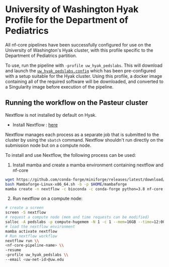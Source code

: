 # University of Washington Hyak Profile for the Department of Pediatrics

All nf-core pipelines have been successfully configured for use on the University of Washington's Hyak cluster, with this profile specific to the Department of Pediatrics partition.

To use, run the pipeline with `-profile uw_hyak_pedslabs`. This will download and launch the [`uw_hyak_pedslabs.config`](../conf/uw_hyak_pedslabs.config) which has been pre-configured with a setup suitable for the Hyak cluster. Using this profile, a docker image containing all of the required software will be downloaded, and converted to a Singularity image before execution of the pipeline.

## Running the workflow on the Pasteur cluster

Nextflow is not installed by default on Hyak.

- Install Nextflow : [here](https://www.nextflow.io/docs/latest/getstarted.html#)

Nextflow manages each process as a separate job that is submitted to the cluster by using the `sbatch` command.
Nextflow shouldn't run directly on the submission node but on a compute node.

To install and use Nextflow, the following process can be used:
1. Install mamba and create a mamba environment containing nextflow and nf-core
  
  ```bash  
  wget https://github.com/conda-forge/miniforge/releases/latest/download/Mambaforge-Linux-x86_64.sh
  bash Mambaforge-Linux-x86_64.sh -b -p $HOME/mambaforge
  mamba create -n nextflow -c bioconda -c conda-forge python=3.8 nf-core nextflow -y -q
  ```

2. Run nextflow on a compute node:

```bash
# create a screen
screen -S nextflow
# request a compute node (mem and time requests can be modified)
salloc -A pedslabs -p compute-hugemem -N 1 -c 1 --mem=16GB --time=12:00:00
# load the nextflow environment
mamba activate nextflow
# Run nextflow workflow
nextflow run \\
<nf-core-pipeline-name> \\
-resume
-profile uw_hyak_pedslabs \\
--email <uw-net-id>@uw.edu
```
